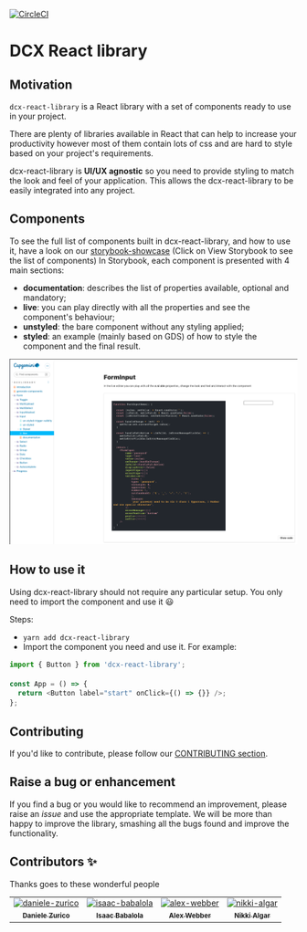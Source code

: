 [![CircleCI](https://circleci.com/gh/Capgemini/dcx-react-library.svg?style=svg&circle-token=c05d3eb49441c9985f5424f28f788f1a31556503)](LINK)

# DCX React library

## Motivation

`dcx-react-library` is a React library with a set of components ready to use in your project.

There are plenty of libraries available in React that can help to increase your productivity however most of them contain lots of css and are hard to style based on your project's requirements.

dcx-react-library is **UI/UX agnostic** so you need to provide styling to match the look and feel of your application. This allows the dcx-react-library to be easily integrated into any project.

## Components

To see the full list of components built in dcx-react-library, and how to use it, have a look on our [storybook-showcase](https://www.chromatic.com/library?appId=6069a6f47f4b9f002171f8e1) (Click on View Storybook to see the list of components)
In Storybook, each component is presented with 4 main sections:

- **documentation**: describes the list of properties available, optional and mandatory;
- **live**: you can play directly with all the properties and see the component's behaviour;
- **unstyled**: the bare component without any styling applied;
- **styled**: an example (mainly based on GDS) of how to style the component and the final result.

![Image of dcx-react-library showcase](https://github.com/Capgemini/dcx-react-library/blob/main/stories/img/storybook-doc.png)

## How to use it

Using dcx-react-library should not require any particular setup. You only need to import the component and use it :smiley:

Steps:

- `yarn add dcx-react-library`
- Import the component you need and use it. For example:

```js
import { Button } from 'dcx-react-library';

const App = () => {
  return <Button label="start" onClick={() => {}} />;
};
```

## Contributing

If you'd like to contribute, please follow our [CONTRIBUTING section](https://github.com/Capgemini/dcx-react-library/blob/main/CONTRIBUTING.md).

## Raise a bug or enhancement

If you find a bug or you would like to recommend an improvement, please raise an _issue_ and use the appropriate template. We will be more than happy to improve the library, smashing all the bugs found and improve the functionality.

## Contributors ✨

Thanks goes to these wonderful people

<table>
  <tr>
    <td align="center">
      <a href="https://github.com/daniele-zurico">
        <img src="https://avatars.githubusercontent.com/u/3193095?v=4" width="100px;" alt="daniele-zurico"/>
        <br />
        <sub><b>Daniele Zurico</b></sub>
      </a>
    </td>
    <td align="center">
      <a href="https://github.com/Ibabalola">
        <img src="https://avatars.githubusercontent.com/u/11960286?v=4" width="100px;" alt="isaac-babalola"/>
        <br />
        <sub><b>Isaac Babalola</b></sub>
      </a>
    </td>
    <td align="center">
      <a href="https://github.com/alexwbbr">
        <img src="https://avatars.githubusercontent.com/u/12614684?v=4" width="100px;" alt="alex-webber"/>
        <br />
        <sub><b>Alex Webber</b></sub>
      </a>
    </td>
    <td align="center">
      <a href="https://github.com/nikkialgar">
        <img src="https://avatars.githubusercontent.com/u/229638?v=4" width="100px;" alt="nikki-algar"/>
        <br />
        <sub><b>Nikki Algar</b></sub>
      </a>
    </td>
  </tr>
</table>

